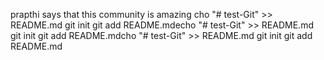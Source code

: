 prapthi says that this community is amazing
cho "# test-Git" >> README.md
git init
git add README.mdecho "# test-Git" >> README.md
git init
git add README.mdcho "# test-Git" >> README.md
git init
git add README.md
